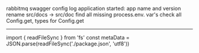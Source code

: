 rabbitmq
swagger
config
log application started: app name and version
rename src/docs -> src/doc
find all missing process.env. var's
check all Config.get, types for Config.get

---

import { readFileSync } from 'fs'
const metaData = JSON.parse(readFileSync('./package.json', 'utf8'))
